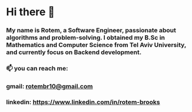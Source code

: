 # Hi there 👋
### My name is Rotem, a Software Engineer, passionate about algorithms and problem-solving. I obtained my B.Sc in Mathematics and Computer Science from Tel Aviv University, and currently focus on Backend development.
### 📫 you can reach me: 
### gmail: rotembr10@gmail.com
### linkedin: https://www.linkedin.com/in/rotem-brooks




<!--
**rotembr10/rotembr10** is a ✨ _special_ ✨ repository because its `README.md` (this file) appears on your GitHub profile.

Here are some ideas to get you started:

- 🔭 I’m currently working on ...
- 🌱 I’m currently learning ...
- 👯 I’m looking to collaborate on ...
- 🤔 I’m looking for help with ...
- 💬 Ask me about ...
## 📫 you can  reach me: 
## gmail: rotembr10@gmail.com
## linkedin: https://www.linkedin.com/in/rotem-brooks

- 😄 Pronouns: ...
- ⚡ Fun fact: ...
-->
